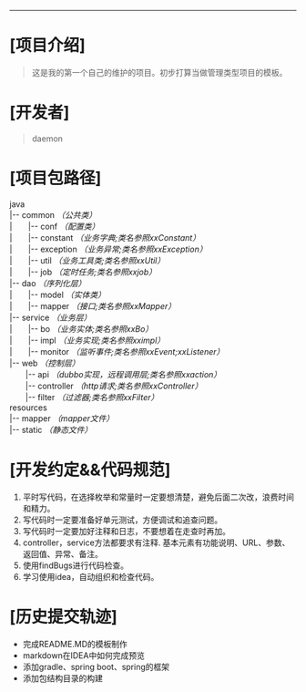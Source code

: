 ---------------------------------------
# [项目介绍] 
> 这是我的第一个自己的维护的项目。初步打算当做管理类型项目的模板。
# [开发者] 
> daemon 
# [项目包路径]
java  
|-- common   _（公共类）_  
|&emsp;&emsp;|-- conf       _（配置类）_  
|&emsp;&emsp;|-- constant   _（业务字典;类名参照xxConstant）_  
|&emsp;&emsp;|-- exception  _（业务异常;类名参照xxException）_   
|&emsp;&emsp;|-- util       _（业务工具类;类名参照xxUtil）_   
|&emsp;&emsp;|-- job        _（定时任务;类名参照xxjob）_    
|-- dao      _（序列化层）_  
|&emsp;&emsp;|-- model      _（实体类）_    
|&emsp;&emsp;|-- mapper     _（接口;类名参照xxMapper）_    
|-- service  _（业务层）_  
|&emsp;&emsp;|-- bo         _（业务实体;类名参照xxBo）_    
|&emsp;&emsp;|-- impl       _（业务实现;类名参照xximpl）_    
|&emsp;&emsp;|-- monitor    _（监听事件;类名参照xxEvent;xxListener）_     
|-- web      _（控制层）_  
&emsp;&emsp;|-- api         _（dubbo实现，远程调用层;类名参照xxaction）_         
&emsp;&emsp;|-- controller  _（http请求;类名参照xxController）_    
&emsp;&emsp;|-- filter      _（过滤器;类名参照xxFilter）_  
resources  
|-- mapper  _（mapper文件）_   
|-- static  _（静态文件）_  
# [开发约定&&代码规范]
1. 平时写代码，在选择枚举和常量时一定要想清楚，避免后面二次改，浪费时间和精力。
2. 写代码时一定要准备好单元测试，方便调试和追查问题。
3. 写代码时一定要加好注释和日志，不要想着在走查时再加。
4. controller，service方法都要求有注释.  基本元素有功能说明、URL、参数、返回值、异常、备注。
5. 使用findBugs进行代码检查。
6. 学习使用idea，自动组织和检查代码。
# [历史提交轨迹]
* 完成README.MD的模板制作
* markdown在IDEA中如何完成预览
* 添加gradle、spring boot、spring的框架
* 添加包结构目录的构建